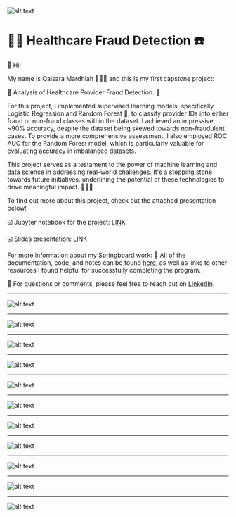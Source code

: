 ![alt text](
       https://github.com/qaisaraM/Healthcare-Fraud-Detection/blob/4eaf512e0ab5f49bc1731101841136d9f2b1aa21/JPG/IMAGE%202.png
      )



# 🕵️‍♀️ Healthcare Fraud Detection ☎️

👋 Hi!

My name is Qaisara Mardhiah 👩🏻‍💻 and this is my first capstone project: 

💸 Analysis of Healthcare Provider Fraud Detection. 📱

For this project, I implemented supervised learning models, specifically Logistic Regression and Random Forest 🌲, to classify provider IDs into either fraud or non-fraud classes within the dataset. I achieved an impressive ~90% accuracy, despite the dataset being skewed towards non-fraudulent cases. To provide a more comprehensive assessment, I also employed ROC AUC for the Random Forest model, which is particularly valuable for evaluating accuracy in imbalanced datasets.

This project serves as a testament to the power of machine learning and data science in addressing real-world challenges. It's a stepping stone towards future initiatives, underlining the potential of these technologies to drive meaningful impact. 🎉💪🏻


To find out more about this project, check out the attached presentation below! 

☑️ Jupyter notebook for the project: [LINK](https://github.com/qaisaraM/Healthcare-Fraud-Detection/blob/7c8c26da27bb608901dcc9c44c50a146f38a8758/Jupyter%20Notebook/Capstone%20Project%20-%20Healthcare%20Fraud%20Detection%20System-QAISARA%20MARDHIAH%20BT%20ROSLAN.ipynb)  

☑️ Slides presentation: [LINK](https://github.com/qaisaraM/Healthcare-Fraud-Detection/blob/7c8c26da27bb608901dcc9c44c50a146f38a8758/CAPSTONE%20PROJECT%20-%20QAISARA%20MARDHIAH%20BT%20ROSLAN.pdf) 

For more information about my Springboard work: 
📝 All of the documentation, code, and notes can be found [here](https://github.com/qaisaraM/Healthcare-Fraud-Detection.git), as well as links to other resources I found helpful for successfully completing the program. 

💬 For questions or comments, please feel free to reach out on [LinkedIn](https://www.linkedin.com/in/qaisara-mardhiah-roslan). 


--------------------------------------------------------------------------------------------------------------------------------


![alt text](https://github.com/qaisaraM/Healthcare-Fraud-Detection/blob/ffbc9f7c0c18d2e26231e7c09e3e4fd2cd1c496f/JPG/01.jpg
      )
      
--------------------------------------------------------------------------------------------------------------------------------


![alt text](https://github.com/qaisaraM/Healthcare-Fraud-Detection/blob/ffbc9f7c0c18d2e26231e7c09e3e4fd2cd1c496f/JPG/02.jpg
      )
      
--------------------------------------------------------------------------------------------------------------------------------


![alt text](https://github.com/qaisaraM/Healthcare-Fraud-Detection/blob/ffbc9f7c0c18d2e26231e7c09e3e4fd2cd1c496f/JPG/03.jpg
      )
      
--------------------------------------------------------------------------------------------------------------------------------


![alt text](https://github.com/qaisaraM/Healthcare-Fraud-Detection/blob/ffbc9f7c0c18d2e26231e7c09e3e4fd2cd1c496f/JPG/04.jpg
      )
      
--------------------------------------------------------------------------------------------------------------------------------


![alt text](https://github.com/qaisaraM/Healthcare-Fraud-Detection/blob/ffbc9f7c0c18d2e26231e7c09e3e4fd2cd1c496f/JPG/05.jpg
      )
      
 --------------------------------------------------------------------------------------------------------------------------------


![alt text](https://github.com/qaisaraM/Healthcare-Fraud-Detection/blob/ffbc9f7c0c18d2e26231e7c09e3e4fd2cd1c496f/JPG/06.jpg
      )
      
      
 --------------------------------------------------------------------------------------------------------------------------------


![alt text](https://github.com/qaisaraM/Healthcare-Fraud-Detection/blob/ffbc9f7c0c18d2e26231e7c09e3e4fd2cd1c496f/JPG/07.jpg
      )
      
      
 --------------------------------------------------------------------------------------------------------------------------------


![alt text](https://github.com/qaisaraM/Healthcare-Fraud-Detection/blob/ffbc9f7c0c18d2e26231e7c09e3e4fd2cd1c496f/JPG/08.jpg
      )
      
      
 --------------------------------------------------------------------------------------------------------------------------------


![alt text](https://github.com/qaisaraM/Healthcare-Fraud-Detection/blob/ffbc9f7c0c18d2e26231e7c09e3e4fd2cd1c496f/JPG/09.jpg
      )
     
      
 --------------------------------------------------------------------------------------------------------------------------------


![alt text](https://github.com/qaisaraM/Healthcare-Fraud-Detection/blob/ffbc9f7c0c18d2e26231e7c09e3e4fd2cd1c496f/JPG/10.jpg
      )      
     
      
 --------------------------------------------------------------------------------------------------------------------------------


![alt text](https://github.com/qaisaraM/Healthcare-Fraud-Detection/blob/ffbc9f7c0c18d2e26231e7c09e3e4fd2cd1c496f/JPG/11.jpg
      )      
      
